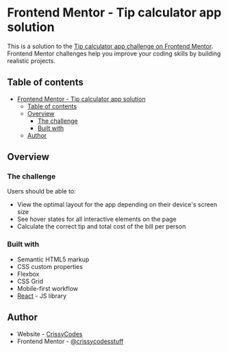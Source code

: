 # Frontend Mentor - Tip calculator app solution

This is a solution to the [Tip calculator app challenge on Frontend Mentor](https://www.frontendmentor.io/challenges/tip-calculator-app-ugJNGbJUX). Frontend Mentor challenges help you improve your coding skills by building realistic projects.

## Table of contents

- [Frontend Mentor - Tip calculator app solution](#frontend-mentor---tip-calculator-app-solution)
  - [Table of contents](#table-of-contents)
  - [Overview](#overview)
    - [The challenge](#the-challenge)
    - [Built with](#built-with)
  - [Author](#author)

## Overview

### The challenge

Users should be able to:

- View the optimal layout for the app depending on their device's screen size
- See hover states for all interactive elements on the page
- Calculate the correct tip and total cost of the bill per person

### Built with

- Semantic HTML5 markup
- CSS custom properties
- Flexbox
- CSS Grid
- Mobile-first workflow
- [React](https://reactjs.org/) - JS library

## Author

- Website - [CrissyCodes](https://www.crissycodes.com)
- Frontend Mentor - [@crissycodesstuff](https://www.frontendmentor.io/profile/crissycodesstuff)

